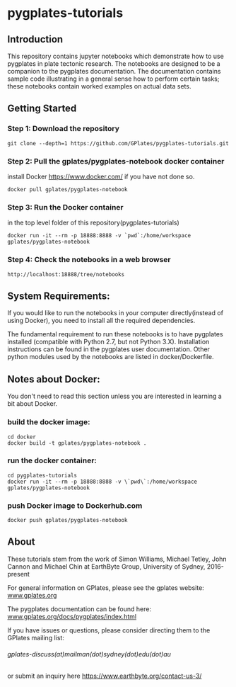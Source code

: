 # pygplates-tutorials
## Introduction
This repository contains jupyter notebooks which demonstrate how to use pygplates in plate tectonic research. The notebooks are designed to be a companion to the pygplates documentation. The documentation contains sample code illustrating in a general sense how to perform certain tasks; these notebooks contain worked examples on actual data sets.

## Getting Started
### Step 1: Download the repository 

```git clone --depth=1 https://github.com/GPlates/pygplates-tutorials.git```

### Step 2: Pull the gplates/pygplates-notebook docker container 
install Docker https://www.docker.com/ if you have not done so.

```docker pull gplates/pygplates-notebook```

### Step 3: Run the Docker container 
in the top level folder of this repository(pygplates-tutorials)

```docker run -it --rm -p 18888:8888 -v `pwd`:/home/workspace gplates/pygplates-notebook```

### Step 4: Check the notebooks in a web browser

```http://localhost:18888/tree/notebooks```

## System Requirements:
If you would like to run the notebooks in your computer directly(instead of using Docker), you need to install all the required dependencies. 

The fundamental requirement to run these notebooks is to have pygplates installed (compatible with Python 2.7, but not Python 3.X). Installation instructions can be found in the pygplates user documentation.
Other python modules used by the notebooks are listed in docker/Dockerfile.

## Notes about Docker:
You don't need to read this section unless you are interested in learning a bit about Docker.

### build the docker image:
```
cd docker
docker build -t gplates/pygplates-notebook .
```

### run the docker container:
```
cd pygplates-tutorials
docker run -it --rm -p 18888:8888 -v \`pwd\`:/home/workspace gplates/pygplates-notebook
```
### push Docker image to Dockerhub.com
```
docker push gplates/pygplates-notebook
```

## About 
These tutorials stem from the work of Simon Williams, Michael Tetley, John Cannon and Michael Chin at
EarthByte Group, University of Sydney, 2016-present

For general information on GPlates, please see the gplates website:
www.gplates.org

The pygplates documentation can be found here:
www.gplates.org/docs/pygplates/index.html

If you have issues or questions, please consider directing them to the GPlates mailing list:

###### gplates-discuss(at)mailman(dot)sydney(dot)edu(dot)au  

or submit an inquiry here https://www.earthbyte.org/contact-us-3/
